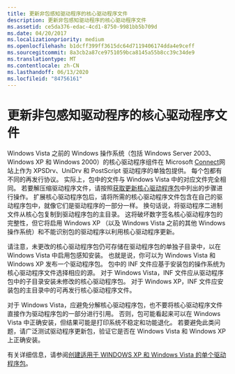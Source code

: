 ```yaml
---
title: 更新非包感知驱动程序的核心驱动程序文件
description: 更新非包感知驱动程序的核心驱动程序文件
ms.assetid: ce5da376-edac-4cd1-8750-9981bb5b709d
ms.date: 04/20/2017
ms.localizationpriority: medium
ms.openlocfilehash: b1dcff399ff3615dc64d7119406174dda4e9ceff
ms.sourcegitcommit: 8a3cb2a87ce9751059bca8145a55b8cc39c34de9
ms.translationtype: MT
ms.contentlocale: zh-CN
ms.lasthandoff: 06/13/2020
ms.locfileid: "84756161"
---
```

# <a name="updating-core-drivers-files-for-non-package-aware-drivers"></a>更新非包感知驱动程序的核心驱动程序文件

Windows Vista 之前的 Windows 操作系统（包括 Windows Server 2003、Windows XP 和 Windows 2000）的核心驱动程序组件在 Microsoft [Connect](https://go.microsoft.com/fwlink/p/?linkid=133880)网站上作为 XPSDrv、UniDrv 和 PostScript 驱动程序的单独包提供。 每个包都有不同的再发行协议。 实际上，包中的文件与 Windows Vista 中的对应文件完全相同。 若要解压缩驱动程序文件，请按照[获取更新核心驱动程序包](getting-the-updated-core-driver-package.md)中列出的步骤进行操作。 扩展核心驱动程序包后，请将所需的核心驱动程序文件包含在自己的驱动程序包中，就像它们是驱动程序的一部分一样。 换句话说，将驱动程序二进制文件从核心包复制到驱动程序包的主目录。 这将破坏数字签名核心驱动程序包的完整性，但它将启用 Windows XP （以及 Windows Vista 之前的其他 Windows 操作系统）和不能识别包的驱动程序以利用核心驱动程序更新。

请注意，未更改的核心驱动程序包仍可存储在驱动程序包的单独子目录中，以在 Windows Vista 中启用包感知安装。 也就是说，你可以为 Windows Vista 和 Windows XP 发布一个驱动程序包。 包中的 INF 文件应基于安装包的操作系统为核心驱动程序文件选择相应的源。 对于 Windows Vista，INF 文件应从驱动程序包中的子目录安装未修改的核心驱动程序包。 对于 Windows XP，INF 文件应安装包的主目录中的可再发行核心驱动程序文件。

对于 Windows Vista，应避免分解核心驱动程序包，也不要将核心驱动程序文件直接作为驱动程序包的一部分进行引用。 否则，包可能看起来可以在 Windows Vista 中正确安装，但结果可能是打印系统不稳定和功能退化。 若要避免此类问题，请广泛测试驱动程序更新包，验证它是否在 Windows Vista 和 Windows XP 上正确安装。

有关详细信息，请参阅[创建适用于 WINDOWS XP 和 Windows Vista 的单个驱动程序包](creating-a-single-driver-package-for-windows-xp-and-windows-vista.md)。
